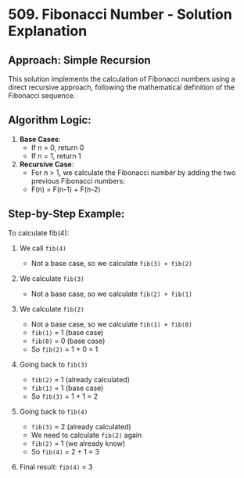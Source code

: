 # 509. Fibonacci Number - Solution Explanation

## Approach: Simple Recursion

This solution implements the calculation of Fibonacci numbers using a direct recursive approach, following the mathematical definition of the Fibonacci sequence.

## Algorithm Logic:

1. **Base Cases**:
   - If n = 0, return 0
   - If n = 1, return 1
2. **Recursive Case**:
   - For n > 1, we calculate the Fibonacci number by adding the two previous Fibonacci numbers:
   - F(n) = F(n-1) + F(n-2)

## Step-by-Step Example:

To calculate fib(4):

1. We call `fib(4)`
   - Not a base case, so we calculate `fib(3) + fib(2)`
2. We calculate `fib(3)`
   - Not a base case, so we calculate `fib(2) + fib(1)`
3. We calculate `fib(2)`
   - Not a base case, so we calculate `fib(1) + fib(0)`
   - `fib(1)` = 1 (base case)
   - `fib(0)` = 0 (base case)
   - So `fib(2)` = 1 + 0 = 1
4. Going back to `fib(3)`
   - `fib(2)` = 1 (already calculated)
   - `fib(1)` = 1 (base case)
   - So `fib(3)` = 1 + 1 = 2
5. Going back to `fib(4)`

   - `fib(3)` = 2 (already calculated)
   - We need to calculate `fib(2)` again
   - `fib(2)` = 1 (we already know)
   - So `fib(4)` = 2 + 1 = 3

6. Final result: `fib(4)` = 3
